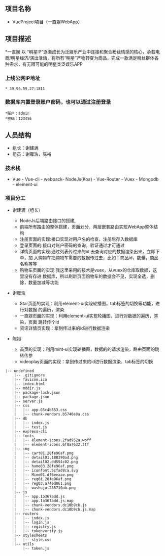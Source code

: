 ## 项目名称
* VueProject项目（一直娱WebApp）

## 项目描述
*一直娱 以 “明星IP”逐渐成长为泛娱乐产业中连接和聚合粉丝情感的核心，承载电商/明星经济/演出活动，将所有“明星”产物转变为商品，完成一款满足粉丝群体各种需求，有无限可能的明星类泛娱乐APP

### 上线公网IP地址
    * 39.96.59.27:1811

###  数据库内置登录账户密码，也可以通过注册登录
    *账户：admin
    *密码：123456

## 人员结构
* 组长：谢建满
* 组员：谢雁浩，陈裕

### 技术栈
* Vue - Vue-cli - webpack- NodeJs(Koa) - Vue-Router - Vuex - Mongodb - element-ui 

### 项目分工
* 谢建满（组长）
    * NodeJs后端路由接口的搭建, 
    * 前端所有路由的整体搭建，页面划分，两层嵌套路由实现WebApp整体结构
    * 注册页面的实现:接口实现对用户名的检查，注册后存入数据库
    * 登录页面的:接口对账户密码的查询，验证通过才可通过
    * 详情页面的实现:通过列表传过来的id 去查询对应的数据渲染出来，立即下单，加      入购物车把购物车需要的数据传过去，比如：商品id，数量，商品名称等等
    * 购物车页面的实现:我这里采用的技术是vuex，从vuex的仓库取数据，这里没有存进    数据库，所以刷新页面购物车的数据会不见，实现全选，删除，数量加减等功能
        
    
* 谢雁浩
    * Star页面的实现：利用element-ui实现轮播图，tab标签的切换等功能，进行对数据      的遍历，渲染
    * 一直娱页面的实现：利用element-ui实现轮播图，进行对数据的遍历，渲染，页面      跳转传个id
    * 资讯详情页实现：拿到传过来的id进行数据渲染

* 陈裕
     * 首页的实现：利用mint-ui实现轮播图，数据的的请求渲染，路由页面的跳转传参
     * videoplay页面的实现：拿到传过来的id进行数据渲染，tab标签的切换




```
|-- undefined
    |-- .gitignore
    |-- favicon.ico
    |-- index.html
    |-- mddir.js
    |-- package-lock.json
    |-- package.json 
    |-- server.js
    |-- css
    |   |-- app.05c4b553.css
    |   |-- chunk-vendors.b5748e8a.css
    |-- db
    |   |-- index.js
    |   |-- test.js
    |-- express-cli
    |-- fonts
    |   |-- element-icons.2fad952a.woff
    |   |-- element-icons.6f0a7632.ttf
    |-- img
    |   |-- cart01.28fe96af.png
    |   |-- detail01.180390ad.png
    |   |-- detail02.dd594c02.png
    |   |-- home03.28fe96af.png
    |   |-- iconfont.5cfad8ca.svg
    |   |-- Mine01.df6eeaae.png
    |   |-- reg01.28fe96af.png
    |   |-- reg03.a74ed861.png
    |   |-- wushuju.235710ab.png
    |-- js
    |   |-- app.1b367add.js     
    |   |-- app.1b367add.js.map
    |   |-- chunk-vendors.dc10b9cb.js
    |   |-- chunk-vendors.dc10b9cb.js.map
    |-- routers   
    |   |-- index.js
    |   |-- login.js
    |   |-- registry.js
    |   |-- tokenverify.js
    |-- stylesheets
    |   |-- style.css
    |-- utils
        |-- token.js
